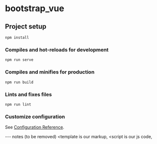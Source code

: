 # bootstrap_vue

## Project setup
```
npm install
```

### Compiles and hot-reloads for development
```
npm run serve
```

### Compiles and minifies for production
```
npm run build
```

### Lints and fixes files
```
npm run lint
```

### Customize configuration
See [Configuration Reference](https://cli.vuejs.org/config/).


--- notes (to be removed)
<template is our markup, <script is our js code, 
<style scoped is our css for this particular component

abscisse : users, ordonnées : mois, workingTime = gap d'heures / utilisateurs